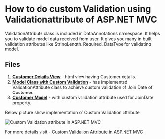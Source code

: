 # How to do custom Validation using Validationattribute of ASP.NET MVC

ValidationAttribute class is included in DataAnnotations namespace. It helps you to validate model data received from user. It gives you many in built validation attributes like StringLength, Required, DataType for validating model.

## Files

1. **[Customer Details View](https://github.com/geeksarray/how-to-do-custom-validation-using-validationattribute-of-aspnet-mvc/blob/master/FirstMVC/FirstMVC/Views/Home/CustomerDetails.cshtml)** - html view having Customer details.
1. **[Model Class with Custom Validation](https://github.com/geeksarray/how-to-do-custom-validation-using-validationattribute-of-aspnet-mvc/blob/master/FirstMVC/FirstMVC/Models/ValidJoinDate.cs)** - has implemented ValidationAttribute class to achieve custom validation of Join Date of Customer.
1. **[Customer Model](https://github.com/geeksarray/how-to-do-custom-validation-using-validationattribute-of-aspnet-mvc/blob/master/FirstMVC/FirstMVC/Models/Customer.cs)** - with custom validation attribute used for JoinDate property.

Below picture show implementation of Custom Validation attribute 

![Custom Validation attribute in ASP.NET MVC](https://geeksarray.com/images/blog/asp-net-mvc-custom-validation.png)

For more details visit - [Custom Validation Attribute in ASP.NET MVC](https://geeksarray.com/blog/how-to-do-custom-validation-using-validationattribute-of-aspnet-mvc)

